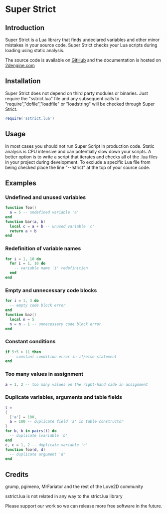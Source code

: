 # Super Strict

## Introduction
Super Strict is a Lua library that finds undeclared variables and other minor mistakes in your source code.
Super Strict checks your Lua scripts during loading using static analysis.

The source code is available on [GitHub](https://github.com/2dengine/sstrict.lua) and the documentation is hosted on [2dengine.com](https://2dengine.com/doc/sstrict.html)

## Installation
Super Strict does not depend on third party modules or binaries.
Just require the "sstrict.lua" file and any subsequent calls to "require","dofile","loadfile" or "loadstring" will be checked through Super Strict.
```Lua
require('sstrict.lua')
```

## Usage
In most cases you should not run Super Script in production code.
Static analysis is CPU intensive and can potentially slow down your scripts.
A better option is to write a script that iterates and checks all of the .lua files in your project during development.
To exclude a specific Lua file from being checked place the line "--!strict" at the top of your source code.

## Examples

### Undefined and unused variables
```Lua
function foo()
  a = 5 -- undefined variable 'a'
end
function bar(a, b)
  local c = a + b -- unused variable 'c'
  return a + b
end
```

### Redefinition of variable names
```Lua
for i = 1, 10 do
  for i = 1, 10 do
    -- variable name 'i' redefinition
  end
end
```

### Empty and unnecessary code blocks
```Lua
for i = 1, 3 do
  -- empty code block error
end
function baz()
  local n = 5
  n = n - 1 -- unnecessary code block error
end
```

### Constant conditions
```Lua
if 5+5 > 11 then
  -- constant condition error in if/else statement
end
```

### Too many values in assignment
```Lua
a = 1, 2 -- too many values on the right-hand side in assignment
```

### Duplicate variables, arguments and table fields
```Lua
t =
{ 
  ['a'] = 100,
  a = 100 -- duplicate field 'a' in table constructor
}
for b, b in pairs(t) do
  -- duplicate lvariable 'b'
end
c, c = 1, 2 -- duplicate variable 'c'
function foo(d, d)
  -- duplicate argument 'd'
end
```

## Credits
grump, pgimeno, MrFariator and the rest of the Love2D community

sstrict.lua is not related in any way to the strict.lua library

Please support our work so we can release more free software in the future.